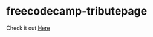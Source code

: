 # freecodecamp-tributepage
Check it out <a href=" https://shabari02.github.io/freecodecamp-tributepage/">Here</a>
